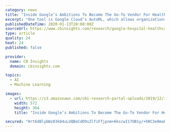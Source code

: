 ```yaml
---
category: news
title: "Inside Google’s Ambitions To Become The Go-To Vendor For Healthcare IT"
excerpt: "One tool is Google Cloud’s AutoML, which allows organizations to develop custom models. For example, Imagia, a Montreal-based startup that develops diagnostic tools for healthcare providers, uses AutoML and Google’s Cloud Machine Learning Engine to train AI models to detect Alzheimer’s. The American Cancer Society also used Google’s ..."
publishedDateTime: 2020-01-13T20:08:00Z
sourceUrl: https://www.cbinsights.com/research/google-hospital-healthcare-it/
type: article
quality: 24
heat: 24
published: false

provider:
  name: CB Insights
  domain: cbinsights.com

topics:
  - AI
  - Machine Learning

images:
  - url: https://s3.amazonaws.com/cbi-research-portal-uploads/2019/12/18103828/DeepMind_Health-572x364.png
    width: 572
    height: 364
    title: "Inside Google’s Ambitions To Become The Go-To Vendor For Healthcare IT"

secured: "Hrt6dBlybWz03k04uLUQBoCdD9sZlfiFTjpnm+6kscwI17UB1y/+hRC3e0maPenkCVNdA2iUK2Frm7VbqMXwzVawzh2qR4bjeP+A3WLxtvBFH76P6naiKXaU9jT2vkVdJJdwvYSjTa/r5e1MXV1/0wHFWcvPCOl0VvRfvSN9GwYkfImRqk5TGQ9X/xaCFAMJQ0p4lyD7tzhizh4fyu2xEyYAPxcxRE0PPk6hWTrxvnJvMQKjYBPoOnpsSCgl624VO9bbQvHzXWu3fxGnrIjf00GZGBJprFGlgHsDRB25fESSURkdDiM7e/mkAAqfTPnzze4UST3S3X+VSRgdRZpLfQ9gh1QWil0UghD6EwjKhn/8t116sIzKhJ/QhfLVf4kwjBTHftNOajBokYm1v5OsFa+F1vkW7iy1RrjAwnQlXmCK1h4mPoV0GFTV/pFzMqydbTE7eHin6pivHFNbvB4fYg==;UDKquI3UF8sDsw/DX5gYew=="
---
```


